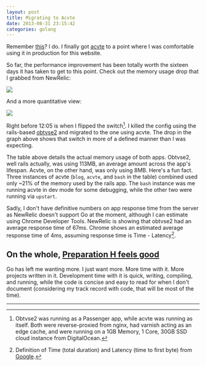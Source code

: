 ```yaml
---
layout: post
title: Migrating to Acvte
date: 2013-08-31 23:15:42
categories: golang
---
```


Remember [this](http://shanelogsdon.com/im-already-tired-of-rails-already)? I do. I finally got [acvte](https://github.com/slogsdon/acvte) to a point where I was comfortable using it in production for this website.

So far, the performance improvement has been totally worth the sixteen days it has taken to get to this point. Check out the memory usage drop that I grabbed from NewRelic:

![](https://draftin.com:443/images/314?token=N09683-sKxUSdShZ-Cx0AdoqKdrCEd62C8-tGwpsngY7L44bqETo-0dwdcKF0qnpEmTD62Zz1zkztafHd6XYEqk) 

And a more quantitative view:

![](https://draftin.com:443/images/313?token=RSCw50oi-CVpW-H5jyTJPw3I9r691IwIJI74-sdjwz_z8UQ8EJj9Z0Ux351xxwW15uYzkkrrh8SeoXmwSZfUpzA) 

Right before 12:05 is when I flipped the switch[^1]. I killed the config using the rails-based [obtvse2](https://github.com/natew/obtvse2) and migrated to the one using acvte. The drop in the graph above shows that switch in more of a defined manner than I was expecting.

The table above details the actual memory usage of both apps. Obtvse2, well rails actually, was using 113MB, an average amount across the app's lifespan. Acvte, on the other hand, was only using 8MB. Here's a fun fact. Three instances of acvte (`blog`, `acvte`, and `bash` in the table) combined used only ~21% of the memory used by the rails app. The `bash` instance was me running acvte in dev mode for some debugging, while the other two were running via `upstart`.

Sadly, I don't have definitive numbers on app response time from the server as NewRelic doesn't support Go at the moment, although I can estimate using Chrome Developer Tools. NewRelic is showing that obtvse2 had an average response time of 67ms. Chrome shows an estimated average response time of 4ms, assuming response time is Time - Latency[^2]. 

## On the whole, [Preparation H feels good](http://www.youtube.com/watch?v=mi5kXcc-TJ8)

Go has left me wanting more. I just want more. More time with it. More projects written in it. Development time with it is quick, writing, compiling, and running, while the code is concise and easy to read for when I don't document (considering my track record with code, that will be most of the time).

---

[^1]: Obtvse2 was running as a Passenger app, while acvte was running as itself. Both were reverse-proxied from nginx, had varnish acting as an edge cache, and were running on a 1GB Memory, 1 Core, 30GB SSD cloud instance from DigitalOcean.
[^2]: Definition of Time (total duration) and Latency (time to first byte) from [Google](https://developers.google.com/chrome-developer-tools/docs/network).